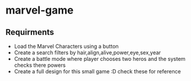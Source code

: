# marvel-game
## Requirments
- Load the Marvel Characters using a button 
- Create a search filters by hair,align,alive,power,eye,sex,year
- Create a battle mode where player chooses two heros and the system checks there powers
- Create a full design for this small game :D check these for reference 
